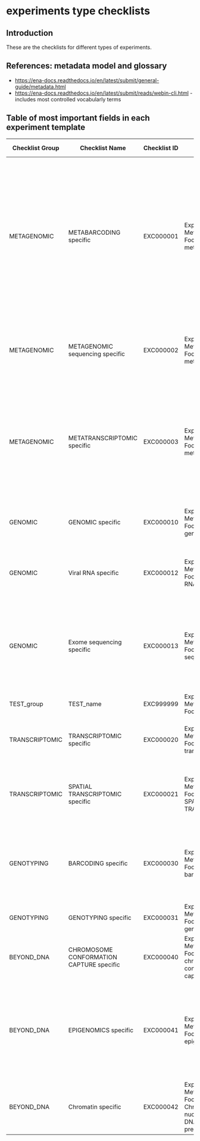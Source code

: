 # experiments type checklists
## Introduction
These are the checklists for different types of experiments.
## References: metadata model and glossary
 * https://ena-docs.readthedocs.io/en/latest/submit/general-guide/metadata.html
 * https://ena-docs.readthedocs.io/en/latest/submit/reads/webin-cli.html - includes most controlled vocabularly terms

## Table of most important fields in each experiment template
| Checklist Group | Checklist Name | Checklist ID | Checklist Description | Checklist Version | Experiment Type Name | Experiment Type Definition | Library Strategy | Library Source | Library_Selection |
| --- | --- | --- | --- | --- | --- | --- |--- | --- | -- |
| METAGENOMIC | METABARCODING specific | EXC000001 | Experiment Metadata Checklist Focused on metabarcoding | v1 | METABARCODING | Metabarcoding is the barcoding of DNA/RNA (or eDNA/eRNA) in a manner that allows for the simultaneous identification of many taxa within the same sample. The main difference between barcoding and metabarcoding is that metabarcoding does not focus on one specific organism, but instead aims to determine species composition within a sample.[WIKIPEDIA] | AMPLICON | METAGENOMIC | PCR | 
| METAGENOMIC | METAGENOMIC sequencing specific | EXC000002 | Experiment Metadata Checklist Focused on metagenomics | v1 | METAGENOMIC_SEQUENCING | Approach which samples, in parallel, all genes in all organisms present in a given sample, e.g. to provide insight into biodiversity and function. |  | METAGENOMIC |  | 
| METAGENOMIC | METATRANSCRIPTOMIC specific | EXC000003 | Experiment Metadata Checklist Focused on metatranscriptomics | v1 | METATRANSCRIPTOMIC | The study of microbe gene expression within natural environments (i.e. the metatranscriptome). Metatranscriptomics methods can be used for whole gene expression profiling of complex microbial communities.[EDAM] |  | METATRANSCRIPTOMIC |  | 
| GENOMIC | GENOMIC specific | EXC000010 | Experiment Metadata Checklist Focused on genomics | v1 | GENOMIC | Sequencing of DNA located in the genome and able to be transmitted to the offspring.[adapted from SO] |  | GENOMIC |  | 
| GENOMIC | Viral RNA specific | EXC000012 | Experiment Metadata Checklist Focused on Viral RNA | v1 | VIRAL_RNA_GENOME | Adapted from a virus whose genome consists of RNA. Can be single or double-stranded RNA.[NCIT and SO adapted] |  | VIRAL_RNA |  | 
| GENOMIC | Exome sequencing specific | EXC000013 | Experiment Metadata Checklist Focused on exome sequencing | v1 | EXOME_SEQUENCING | Laboratory technique to sequence all the protein-coding regions in a genome, i.e., the exome. Exome sequencing is considered a cheap alternative to whole genome sequencing. |  | GENOMIC |  | 
| TEST_group | TEST_name | EXC999999 | Experiment Metadata Checklist Focused on TEST | v1 | TEST_type | TEST DEFINITION |  | TRANSCRIPTOMIC |  | 
| TRANSCRIPTOMIC | TRANSCRIPTOMIC specific | EXC000020 | Experiment Metadata Checklist Focused on transcriptomics | v1 | TRANSCRIPTOMIC | The analysis of transcriptomes, or a set of all the RNA molecules in a specific cell, tissue etc. |  | TRANSCRIPTOMIC |  | 
| TRANSCRIPTOMIC | SPATIAL TRANSCRIPTOMIC specific | EXC000021 | Experiment Metadata Checklist Focused on SPATIAL TRANSCRIPTOMIC | v1 | SPATIAL_TRANSCRIPTOMIC | assay that allows visualization and quantitative analysis of the transcriptome with spatial resolution in individual tissue sections |  | TRANSCRIPTOMIC |  | 
| GENOTYPING | BARCODING specific | EXC000030 | Experiment Metadata Checklist Focused on barcoding | v1 | DNA_BARCODING | Analyse DNA sequences in order to identify a DNA 'barcode'; marker genes or any short fragment(s) of DNA that are useful to diagnose the taxa of biological organisms. | AMPLICON | GENOMIC | PCR | 
| GENOTYPING | GENOTYPING specific | EXC000031 | Experiment Metadata Checklist Focused on genotyping | v1 | GENOTYPING | An assay in which variation in a part of or the whole genome is analysed |  | GENOMIC |  | 
| BEYOND_DNA | CHROMOSOME CONFORMATION CAPTURE specific | EXC000040 | Experiment Metadata Checklist Focused on chromosome conformation capture | v1 | CHROMOSOME_CONFORMATION_CAPTURE |  |  | GENOMIC??? |  | 
| BEYOND_DNA | EPIGENOMICS specific | EXC000041 | Experiment Metadata Checklist Focused on epigenomics | v1 | EPIGENOMICS | The study of the epigenetic modifications of a whole cell, tissue, organism etc. Epigenetics concerns the heritable changes in gene expression owing to mechanisms other than DNA sequence variation. |  | GENOMIC??? |  | 
| BEYOND_DNA | Chromatin specific | EXC000042 | Experiment Metadata Checklist Focused on Chromatin, nucleosome and DNA binding site prediction | v1 | CHROMATIN_RELATED |  |  | GENOMIC??? |  | 
